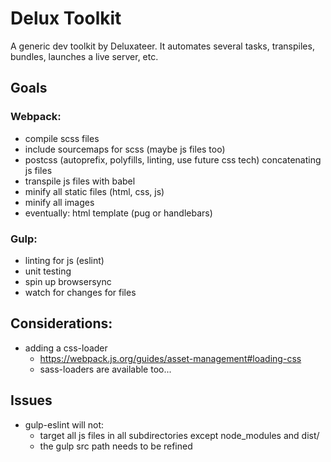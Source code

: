 # Delux Toolkit

A generic dev toolkit by Deluxateer. It automates several tasks, transpiles, bundles, launches a live server, etc.

## Goals

### Webpack:
* compile scss files
* include sourcemaps for scss (maybe js files too)
* postcss (autoprefix, polyfills, linting, use future css tech)
concatenating js files
* transpile js files with babel
* minify all static files (html, css, js)
* minify all images
* eventually: html template (pug or handlebars)


### Gulp:
* linting for js (eslint)
* unit testing
* spin up browsersync
* watch for changes for files

## Considerations:
* adding a css-loader
  * https://webpack.js.org/guides/asset-management#loading-css
  * sass-loaders are available too...

## Issues
* gulp-eslint will not:
  * target all js files in all subdirectories except node_modules and dist/
  * the gulp src path needs to be refined